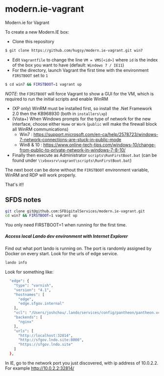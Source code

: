 # modern.ie-vagrant

Modern.ie for Vagrant 

To create a new Modern.IE box:
   * Clone this repository
   ```bash
   $ git clone https://github.com/hugsy/modern.ie-vagrant.git win7
   ```  
   * Edit `Vagrantfile` to change the line `VM = VMS[<id>]` where `id` is the index of the box you want to have (default: `Windows 7 / IE11`)
   * For the directory, launch Vagrant the first time with the environment `FIRSTBOOT` set to `1`
   ```bash
   $ cd win7 && FIRSTBOOT=1 vagrant up 
   ```
   _NOTE_: the `FIRSTBOOT` will force Vagrant to show a GUI for the VM, which is required to run the initial scripts and enable WinRM
   * (XP only) WinRM must be installed first, so install the .Net Framework 2.0 then the KB968930 (both in `installers\xp`) 
   * (Vista+) When Windows prompts for the type of network for the new interface, choose either `Home` or `Work` (`public` will make the firewall block 
   all WinRM communications)
      * Win7 : https://support.microsoft.com/en-ca/help/2578723/windows-7-network-connections-are-stuck-in-public-mode
      * Win8 & 10 : https://www.online-tech-tips.com/windows-10/change-from-public-to-private-network-in-windows-7-8-10/
   * Finally then execute as Administrator `scripts\RunFirstBoot.bat` (can be found under 
   `\\vboxsrv\vagrant\scripts\RunFirstBoot.bat`)
   
The next boot can be done without the `FIRSTBOOT` environment variable, WinRM and RDP will work properly. 
   
That's it!!


## SFDS notes
```bash
git clone git@github.com:SFDigitalServices/modern.ie-vagrant.git
cd win7 && FIRSTBOOT=1 vagrant up
```
You only need FIRSTBOOT=1 when running for the first time.

##### Access local Lando dev environment with Internet Explorer
Find out what port lando is running on.  The port is randomly assigned by Docker on every start.  Look for the urls of edge service.
```bash
lando info
```
Look for something like:
```bash
  "edge": {
    "type": "varnish",
    "version": "4.1",
    "hostnames": [
      "edge",
      "edge.sfgov.internal"
    ],
    "vcl": "/Users/joshchou/.lando/services/config/pantheon/pantheon.vcl",
    "backends": [
      "nginx"
    ],
    "urls": [
      "http://localhost:32814",
      "http://sfgov.lndo.site:8000",
      "https://sfgov.lndo.site"
    ]
  },
```

In IE, go to the network port you just discovered, with ip address of 10.0.2.2.  For example http://10.0.2.2:32814/